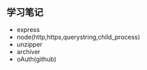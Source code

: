 ## 学习笔记

* express
* node(http,https,querystring,child_process)
* unzipper
* archiver
* oAuth(github)
